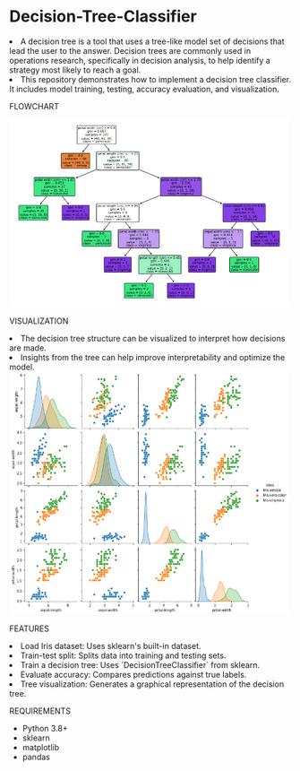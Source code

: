 # Decision-Tree-Classifier

<li>A decision tree is a tool that uses a tree-like model set of decisions that lead the user to the answer. Decision trees are commonly used in operations research, specifically in decision analysis, to help identify a strategy most likely to reach a goal.
<li>This repository demonstrates how to implement a decision tree classifier. It includes model training, testing, accuracy evaluation, and visualization.

FLOWCHART

<img width="500" alt="image" src = "https://github.com/manjuv03/Decision-Tree-Classifier/blob/main/FlowChart.png">

VISUALIZATION
<LI>The decision tree structure can be visualized to interpret how decisions are made.
<LI>Insights from the tree can help improve interpretability and optimize the model.

<img width="500" alt="image" src = "https://github.com/manjuv03/Decision-Tree-Classifier/blob/main/Visualization.png">


FEATURES
<li>Load Iris dataset: Uses sklearn's built-in dataset.
<li>Train-test split: Splits data into training and testing sets.
<li>Train a decision tree: Uses `DecisionTreeClassifier` from sklearn.
<li>Evaluate accuracy: Compares predictions against true labels.
<li>Tree visualization: Generates a graphical representation of the decision tree.

REQUIREMENTS
- Python 3.8+
- sklearn
- matplotlib
- pandas
